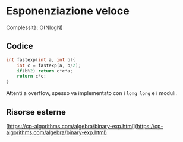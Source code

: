 # Esponenziazione veloce
Complessità: O(NlogN)
## Codice
```cpp
int fastexp(int a, int b){
    int c = fastexp(a, b/2);
    if(b%2) return c*c*a;
    return c*c;
}
```
Attenti a overflow, spesso va implementato con i ```long long```  e i moduli.

## Risorse esterne
[https://cp-algorithms.com/algebra/binary-exp.html](https://cp-algorithms.com/algebra/binary-exp.html)
